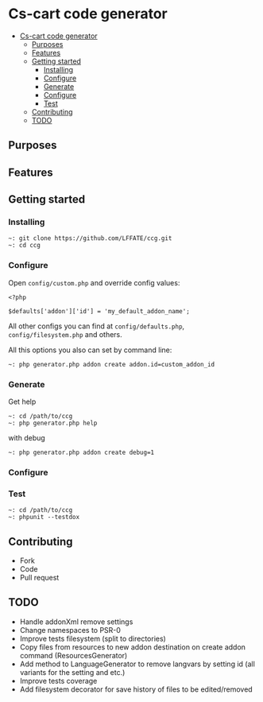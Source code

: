 # Cs-cart code generator
- [Cs-cart code generator](#cs-cart-code-generator)
  - [Purposes](#purposes)
  - [Features](#features)
  - [Getting started](#getting-started)
    - [Installing](#installing)
    - [Configure](#configure)
    - [Generate](#generate)
    - [Configure](#configure-1)
    - [Test](#test)
  - [Contributing](#contributing)
  - [TODO](#todo)


## Purposes

## Features

## Getting started
### Installing
```
~: git clone https://github.com/LFFATE/ccg.git
~: cd ccg
```
### Configure
Open `config/custom.php` and override config values:
```
<?php

$defaults['addon']['id'] = 'my_default_addon_name';

```
All other configs you can find at `config/defaults.php`, `config/filesystem.php` and others.

All this options you also can set by command line:
```
~: php generator.php addon create addon.id=custom_addon_id
```

### Generate
Get help
```
~: cd /path/to/ccg
~: php generator.php help
```
with debug
```
~: php generator.php addon create debug=1
```
### Configure

### Test
```
~: cd /path/to/ccg
~: phpunit --testdox
```
## Contributing
- Fork
- Code
- Pull request


## TODO
- Handle addonXml remove settings
- Change namespaces to PSR-0
- Improve tests filesystem (split to directories)
- Copy files from resources to new addon destination on create addon command (ResourcesGenerator)
- Add method to LanguageGenerator to remove langvars by setting id (all variants for the setting and etc.)
- Improve tests coverage
- Add filesystem decorator for save history of files to be edited/removed